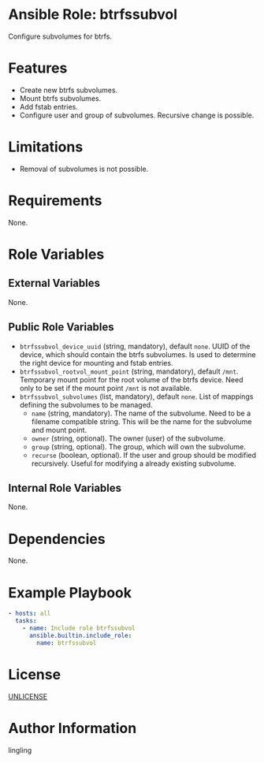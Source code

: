 # Ansible Role: btrfssubvol

Configure subvolumes for btrfs.


# Features

- Create new btrfs subvolumes.
- Mount btrfs subvolumes.
- Add fstab entries.
- Configure user and group of subvolumes. Recursive change is possible.


# Limitations

- Removal of subvolumes is not possible.


# Requirements

None.


# Role Variables


## External Variables

None.


## Public Role Variables

- `btrfssubvol_device_uuid` (string, mandatory), default `none`. UUID of the
device, which should contain the btrfs subvolumes. Is used to determine the
right device for mounting and fstab entries.
- `btrfssubvol_rootvol_mount_point` (string, mandatory), default `/mnt`.
Temporary mount point for the root volume of the btrfs device. Need only to be
set if the mount point `/mnt` is not available.
- `btrfssubvol_subvolumes` (list, mandatory), default `none`. List of mappings
defining the subvolumes to be managed.
    - `name` (string, mandatory). The name of the subvolume. Need to be a
    filename compatible string. This will be the name for the subvolume and
    mount point.
    - `owner` (string, optional). The owner (user) of the subvolume.
    - `group` (string, optional). The group, which will own the subvolume.
    - `recurse` (boolean, optional). If the user and group should be modified
    recursively. Useful for modifying a already existing subvolume.


## Internal Role Variables

None.


# Dependencies

None.


# Example Playbook

```yaml
- hosts: all
  tasks:
    - name: Include role btrfssubvol
      ansible.builtin.include_role:
        name: btrfssubvol
```


# License

[UNLICENSE](./LICENSE)


# Author Information

lingling
